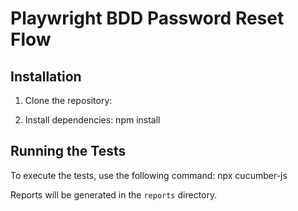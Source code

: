 # Playwright BDD Password Reset Flow

## Installation

1. Clone the repository:

2. Install dependencies:
npm install


## Running the Tests

To execute the tests, use the following command:
npx cucumber-js


Reports will be generated in the `reports` directory.
